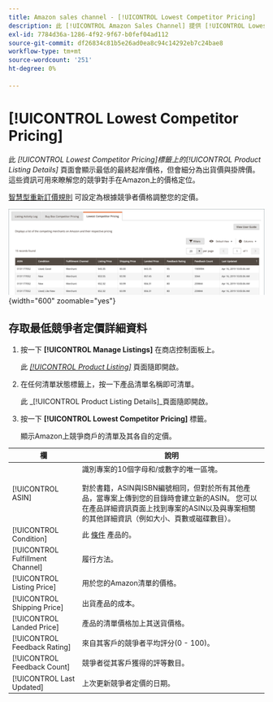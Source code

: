 ```yaml
---
title: Amazon sales channel - [!UICONTROL Lowest Competitor Pricing]
description: 此 [!UICONTROL Amazon Sales Channel] 提供 [!UICONTROL Lowest Competitor Pricing] 索引標籤來協助您瞭解競爭對手在Amazon上的價格定位。
exl-id: 7784d36a-1286-4f92-9f67-b0fef04ad112
source-git-commit: df26834c81b5e26ad0ea8c94c14292eb7c24bae8
workflow-type: tm+mt
source-wordcount: '251'
ht-degree: 0%

---
```


# [!UICONTROL Lowest Competitor Pricing]

此 _[!UICONTROL Lowest Competitor Pricing]_標籤上的_[!UICONTROL Product Listing Details]_ 頁面會顯示最低的最終起岸價格，但會細分為出貨價與掛牌價。 這些資訊可用來瞭解您的競爭對手在Amazon上的價格定位。

[智慧型重新訂價規則](./intelligent-repricing-rules.md) 可設定為根據競爭者價格調整您的定價。

![最低競爭者價格](assets/amazon-listing-details-lowest-comp.png){width="600" zoomable="yes"}

## 存取最低競爭者定價詳細資料

1. 按一下 **[!UICONTROL Manage Listings]** 在商店控制面板上。

   此 [_[!UICONTROL Product Listing]_](./managing-product-listings.md) 頁面隨即開啟。

1. 在任何清單狀態標籤上，按一下產品清單名稱即可清單。

   此 _[!UICONTROL Product Listing Details]_頁面隨即開啟。

1. 按一下 **[!UICONTROL Lowest Competitor Pricing]** 標籤。

   顯示Amazon上競爭商戶的清單及其各自的定價。

| 欄 | 說明 |
|---|---|
| [!UICONTROL ASIN] | 識別專案的10個字母和/或數字的唯一區塊。<br><br>對於書籍，ASIN與ISBN編號相同，但對於所有其他產品，當專案上傳到您的目錄時會建立新的ASIN。 您可以在產品詳細資訊頁面上找到專案的ASIN以及與專案相關的其他詳細資訊（例如大小、頁數或磁碟數目）。 |
| [!UICONTROL Condition] | 此 [條件](./product-listing-condition.md) 產品的。 |
| [!UICONTROL Fulfillment Channel] | 履行方法。 |
| [!UICONTROL Listing Price] | 用於您的Amazon清單的價格。 |
| [!UICONTROL Shipping Price] | 出貨產品的成本。 |
| [!UICONTROL Landed Price] | 產品的清單價格加上其送貨價格。 |
| [!UICONTROL Feedback Rating] | 來自其客戶的競爭者平均評分(0 - 100)。 |
| [!UICONTROL Feedback Count] | 競爭者從其客戶獲得的評等數目。 |
| [!UICONTROL Last Updated] | 上次更新競爭者定價的日期。 |
